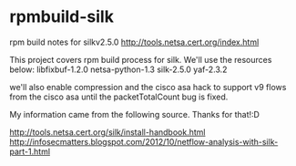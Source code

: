 rpmbuild-silk
=============

rpm build notes for silkv2.5.0
http://tools.netsa.cert.org/index.html

This project covers  rpm build process for silk.  We'll use the resources below:
libfixbuf-1.2.0
netsa-python-1.3
silk-2.5.0
yaf-2.3.2


we'll also enable compression and the cisco asa hack to support v9 flows from the cisco asa until the   packetTotalCount
bug is fixed.

My information came from the following source.  Thanks for that!:D

http://tools.netsa.cert.org/silk/install-handbook.html
http://infosecmatters.blogspot.com/2012/10/netflow-analysis-with-silk-part-1.html